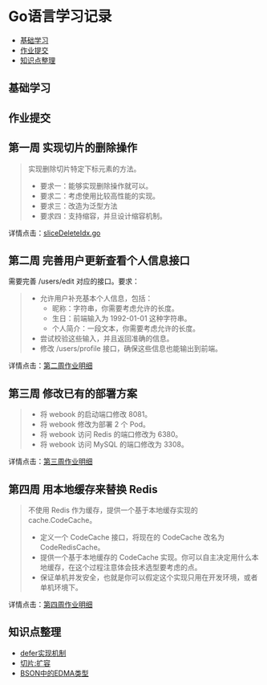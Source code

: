 # Go语言学习记录
* [基础学习](#basic)
* [作业提交](#work)
* [知识点整理](#point)



<span id="basic"></span>
## 基础学习

<span id="work"></span>
## 作业提交
## 第一周 实现切片的删除操作
> 实现删除切片特定下标元素的方法。 
> * 要求一：能够实现删除操作就可以。
> * 要求二：考虑使用比较高性能的实现。
> * 要求三：改造为泛型方法
> * 要求四：支持缩容，并旦设计缩容机制。

详情点击：[sliceDeleteIdx.go](homework/week1/sliceDeleteIdx.go)

## 第二周 完善用户更新查看个人信息接口
需要完善 /users/edit 对应的接口。要求：

> * 允许用户补充基本个人信息，包括：
>    * 昵称：字符串，你需要考虑允许的长度。
>    * 生日：前端输入为 1992-01-01 这种字符串。
>    * 个人简介：一段文本，你需要考虑允许的长度。
>* 尝试校验这些输入，并且返回准确的信息。
>* 修改 /users/profile 接口，确保这些信息也能输出到前端。

详情点击：[第二周作业明细](homework/week2/README.md)

## 第三周 修改已有的部署方案

> * 将 webook 的启动端口修改 8081。
> * 将 webook 修改为部署 2 个 Pod。
> * 将 webook 访问 Redis 的端口修改为 6380。
> * 将 webook 访问 MySQL 的端口修改为 3308。

详情点击：[第三周作业明细](homework/week3/README.md)

## 第四周 用本地缓存来替换 Redis
> 不使用 Redis 作为缓存，提供一个基于本地缓存实现的 cache.CodeCache。
> * 定义一个 CodeCache 接口，将现在的 CodeCache 改名为 CodeRedisCache。
> * 提供一个基于本地缓存的 CodeCache 实现。你可以自主决定用什么本地缓存，在这个过程注意体会技术选型要考虑的点。
> * 保证单机并发安全，也就是你可以假定这个实现只用在开发环境，或者单机环境下。

详情点击：[第四周作业明细](homework/week4/README.md)

<span id="point"></span>
## 知识点整理
* [defer实现机制](KnowledgeBase/defer实现机制.md)
* [切片:扩容](KnowledgeBase/切片扩容.md)
* [BSON中的EDMA类型](KnowledgeBase/BSON中的EDMA类型.md)
